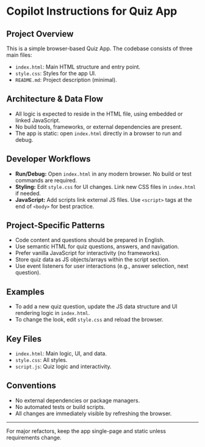 # Copilot Instructions for Quiz App

## Project Overview
This is a simple browser-based Quiz App. The codebase consists of three main files:
- `index.html`: Main HTML structure and entry point.
- `style.css`: Styles for the app UI.
- `README.md`: Project description (minimal).

## Architecture & Data Flow
- All logic is expected to reside in the HTML file, using embedded or linked JavaScript.
- No build tools, frameworks, or external dependencies are present.
- The app is static: open `index.html` directly in a browser to run and debug.

## Developer Workflows
- **Run/Debug:** Open `index.html` in any modern browser. No build or test commands are required.
- **Styling:** Edit `style.css` for UI changes. Link new CSS files in `index.html` if needed.
- **JavaScript:** Add scripts link external JS files. Use `<script>` tags at the end of `<body>` for best practice.

## Project-Specific Patterns
- Code content and questions should be prepared in English.
- Use semantic HTML for quiz questions, answers, and navigation.
- Prefer vanilla JavaScript for interactivity (no frameworks).
- Store quiz data as JS objects/arrays within the script section.
- Use event listeners for user interactions (e.g., answer selection, next question).

## Examples
- To add a new quiz question, update the JS data structure and UI rendering logic in `index.html`.
- To change the look, edit `style.css` and reload the browser.

## Key Files
- `index.html`: Main logic, UI, and data.
- `style.css`: All styles.
- `script.js`: Quiz logic and interactivity.


## Conventions
- No external dependencies or package managers.
- No automated tests or build scripts.
- All changes are immediately visible by refreshing the browser.

---
For major refactors, keep the app single-page and static unless requirements change.
